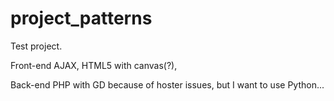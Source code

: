 project_patterns
================

Test project.

Front-end
 AJAX, HTML5 with canvas(?), 
 
Back-end
 PHP with GD because of hoster issues, but I want to use Python... 
 
